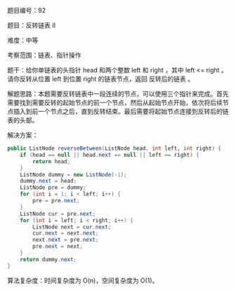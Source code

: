 题目编号：92

题目：反转链表 II

难度：中等

考察范围：链表、指针操作

题干：给你单链表的头指针 head 和两个整数 left 和 right ，其中 left <= right 。请你反转从位置 left 到位置 right 的链表节点，返回 反转后的链表 。

解题思路：本题需要反转链表中一段连续的节点，可以使用三个指针来完成。首先需要找到需要反转的起始节点的前一个节点，然后从起始节点开始，依次将后续节点插入到前一个节点之后，直到反转结束。最后需要将起始节点连接到反转后的链表的头部。

解决方案：

```java
public ListNode reverseBetween(ListNode head, int left, int right) {
    if (head == null || head.next == null || left == right) {
        return head;
    }
    ListNode dummy = new ListNode(-1);
    dummy.next = head;
    ListNode pre = dummy;
    for (int i = 1; i < left; i++) {
        pre = pre.next;
    }
    ListNode cur = pre.next;
    for (int i = left; i < right; i++) {
        ListNode next = cur.next;
        cur.next = next.next;
        next.next = pre.next;
        pre.next = next;
    }
    return dummy.next;
}
```

算法复杂度：时间复杂度为 O(n)，空间复杂度为 O(1)。